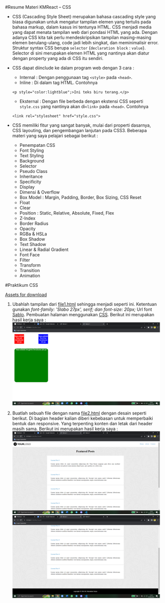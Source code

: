 #Resume Materi KMReact – CSS
- CSS (Cascading Style Sheet) merupakan bahasa cascading style yang biasa digunakan untuk mengatur tampilan elemen yang tertulis pada bahasa markup, dalam kasus ini tentunya HTML. CSS menjadi media yang dapat menata tampilan web dari pondasi HTML yang ada. Dengan adanya CSS kita tak perlu mendeskripsikan tampilan masing-masing elemen berulang-ulang, code jadi lebih singkat, dan meminimalisir error. Struktur syntax CSS berupa `selector` {`declaration block` : `value`}. Selector di sini merupakan elemen HTML yang nantinya akan diatur dengan property yang ada di CSS itu sendiri.

- CSS dapat diinclude ke dalam program web dengan 3 cara :
  - Internal : Dengan penggunaan tag `<style>` pada `<head>`.
  - Inline : Di dalam tag HTML. Contohnya
  ```
  <p style="color:lightblue";>Ini teks biru terang.</p>
  ```
  - Eksternal : Dengan file berbeda dengan ekstensi CSS seperti `style.css` yang nantinya akan di`<link>` pada `<head>`. Contohnya
  ```
  <link rel="stylesheet" href="style.css">
  ```
 
- CSS memiliki fitur yang sangat banyak, mulai dari properti dasarnya, CSS layouting, dan pengembangan lanjutan pada CSS3. Beberapa materi yang saya pelajari sebagai berikut :
  - Penempatan CSS
  - Font Styling
  - Text Styling
  - Background
  - Selector
  - Pseudo Class
  - Inheritance
  - Specificity
  - Display
  - Dimensi & Overflow
  - Box Model : Margin, Padding, Border, Box Sizing, CSS Reset
  - Float
  - Clear
  - Position : Static, Relative, Absolute, Fixed, Flex
  - Z-Index
  - Border Radius
  - Opacity
  - RGBa & HSLa
  - Box Shadow
  - Text Shadow
  - Linear & Radial Gradient
  - Font Face
  - Filter
  - Transform
  - Transition
  - Animation


#Praktikum CSS

[Assets for download](https://drive.google.com/drive/folders/16m3xV7aPfUd-UnKCbZqJd2sSV6XBBW0B?usp=sharing)

1. Ubahlah tampilan dari [file1.html](https://github.com/m-mustakim-surya/react_m-mustakim-surya/blob/06_CSS/06_CSS/praktikum/file1.html) sehingga menjadi seperti ini. Ketentuan gunakan _font-family: 'Slabo 27px', serif; dan font-size: 20px;_ Url font [Sablo](https://fonts.googleapis.com/css?family=Slabo+27px). Pembuatan halaman menggunakan [CSS](https://github.com/m-mustakim-surya/react_m-mustakim-surya/blob/06_CSS/06_CSS/praktikum/style.css).
  Berikut ini merupakan hasil kerja saya :
  ![ss file1](https://github.com/m-mustakim-surya/react_m-mustakim-surya/blob/06_CSS/06_CSS/screenshots/file1.png)

2. Buatlah sebuah file dengan nama [file2.html](https://github.com/m-mustakim-surya/react_m-mustakim-surya/blob/06_CSS/06_CSS/praktikum/file2.html) dengan desain seperti berikut. Di bagian header kalian diberi kebebasan untuk memperbaiki bentuk dan responsive. Yang terpenting konten dan letak dari header masih sama.
  Berikut ini merupakan hasil kerja saya :
  ![ss file2_a](https://github.com/m-mustakim-surya/react_m-mustakim-surya/blob/06_CSS/06_CSS/screenshots/file2_a.png)
  ![ss file2_b](https://github.com/m-mustakim-surya/react_m-mustakim-surya/blob/06_CSS/06_CSS/screenshots/file2_b.png)
